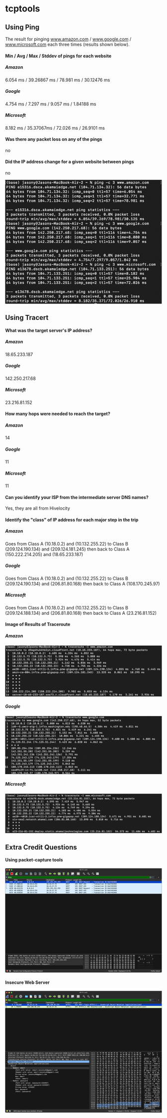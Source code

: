 # tcptools

## Using Ping

The result for pinging www.amazon.com / www.google.com / www.microsoft.com each three times (results shown below).

#### Min / Avg / Max / Stddev of pings for each website

##### Amazon
6.054 ms / 39.26867 ms / 78.981 ms / 30.12476 ms

##### Google
4.754 ms / 7.297 ms / 9.057 ms / 1.84188 ms

##### Microsoft
8.182 ms / 35.37067ms / 72.026 ms / 26.9101 ms

#### Was there any packet loss on any of the pings
no

#### Did the IP address change for a given website between pings
no

![result](/imgs/pings.png)

## Using Tracert

#### What was the target server's IP address?
##### Amazon
18.65.233.187
##### Google
142.250.217.68
##### Microsoft
23.216.81.152

#### How many hops were needed to reach the target?
##### Amazon
14
##### Google
11
##### Microsoft
11

#### Can you identify your ISP from the intermediate server DNS names?
Yes, they are all from Hivelocity

#### Identify the "class" of IP address for each major step in the trip

##### Amazon
Goes from Class A (10.18.0.2) and (10.132.255.22) to Class B (209.124.190.134) and (209.124.181.245) then back to Class A (150.222.214.205) and (18.65.233.187)
##### Google
Goes from Class A (10.18.0.2) and (10.132.255.22) to Class B (209.124.190.134) and (206.81.80.168) then back to Class A (108.170.245.97)
##### Microsoft
Goes from Class A (10.18.0.2) and (10.132.255.22) to Class B (209.124.188.134) and (206.81.80.168) then back to Class A (23.216.81.152)

#### Image of Results of Traceroute
##### Amazon
![amazon_result](/imgs/traceroute_amazon.png)
##### Google
![google_result](/imgs/traceroute_google.png)
##### Microsoft
![google_result](/imgs/traceroute_microsoft.png)

## Extra Credit Questions
####

#### Using packet-capture tools
![wireshark](/imgs/wireshark.png)

#### Insecure Web Server
![insecure_web_server](/imgs/insecure_web_server.png)